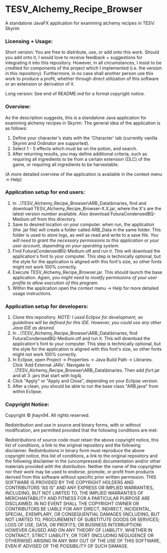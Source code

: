 # TESV_Alchemy_Recipe_Browser
A standalone JavaFX application for examining alchemy recipes in TESV: Skyrim

### Licensing + Usage:

Short version:  You are free to distribute, use, or add onto this work. Should you add onto it, I would love to receive feedback + suggestions for integrating it into this repository. However, in all circumstances, I insist to be credited for components of the project which I implemented (i.e. the version in this repository). Furthermore, in no case shall another person use this work to produce a profit, whether through direct utilization of this software or an extension or derivation of it.

Long version: See end of README.md for a formal copyright notice.


### Overview:
As the description suggests, this is a standalone Java application for examining alchemy recipes in Skyrim. The general idea of the application is as follows:
  1) Define your character's stats with the 'Character' tab (currently vanilla Skyrim and Ordinator are supported).
  2) Select 1 - 5 effects which must be on the potion, and search.
  3) After returning results, you may define additional criteria, such as requiring all ingredients to be from a certain extension (DLC) of the game, or requiring all ingredients to be harvestable.
  
  (A more detailed overview of the application is available in the context menu -> Help)
  
### Application setup for end users:
  1) In ..\TESV_Alchemy_Recipe_Browser\ARB_Data\binaries\, find and download TESV_Alchemy_Recipe_Browser-X.X.jar, where the X's are the latest version number available. Also download FuturaCondensedBQ-Medium.otf from this directory.
  2) Save to desired location on your computer. when run, the application (the .jar file) will create a folder called ARB_Data in the same folder. This folder is used to store logs, as well as read and write to a save file. _You will need to grant the necessary permissions to this application or your user account, depending on your operating system._
  3) Find FuturaCondensedBQ-Medium.otf and run it. This will download the application's font to your computer. This step is technically optional, but the style for the application is aligned with this font's size, so other fonts might not work 100% correctly.
  4) Execute TESV_Alchemy_Recipe_Browser.jar. This should launch the base application. _Again, you might need to modify permissions of your user profile to allow execution of this program._
  5) Within the application open the context menu -> Help for more detailed usage instructions.
  
### Application setup for developers:
  1) Clone this repository. _NOTE: I used Eclipse for development, so guidelines will be defined for this IDE. However, you could use any other Java IDE as desired._
  2)  In ..\TESV_Alchemy_Recipe_Browser\ARB_Data\binaries\, find FuturaCondensedBQ-Medium.otf and run it. This will download the application's font to your computer. This step is technically optional, but the style for the application is aligned with this font's size, so other fonts might not work 100% correctly.
  3) In Eclipse, open Project -> Properties -> Java Build Path -> Libraries. Click 'Add External JARs'. Navigate to ..\TESV_Alchemy_Recipe_Browser\ARB_Data\binaries\. Then add jfxrt.jar and all 3 .jars that start with log4j.
  4) Click "Apply" or "Apply and Close", depending on your Eclipse version.
  5) After a clean, you should be able to run the base class "ARB.java" from within Eclipse.
  
  
### Copyright Notice:
  
Copyright © jhayn94. All rights reserved.

Redistribution and use in source and binary forms, with or without modification, are permitted provided that the following conditions are met:

Redistributions of source code must retain the above copyright notice, this list of conditions, a link to the original repository and the following disclaimer.
Redistributions in binary form must reproduce the above copyright notice, this list of conditions, a link to the original repository and the following disclaimer in the (uncompressed) documentation and/or other materials provided with the distribution.
Neither the name of the copyrighter nor their work may be used to endorse, promote, or profit from products derived from this software without specific prior written permission.
THIS SOFTWARE IS PROVIDED BY THE COPYRIGHT HOLDERS AND CONTRIBUTORS “AS IS” AND ANY EXPRESS OR IMPLIED WARRANTIES, INCLUDING, BUT NOT LIMITED TO, THE IMPLIED WARRANTIES OF MERCHANTABILITY AND FITNESS FOR A PARTICULAR PURPOSE ARE DISCLAIMED. IN NO EVENT SHALL THE COPYRIGHT OWNER OR CONTRIBUTORS BE LIABLE FOR ANY DIRECT, INDIRECT, INCIDENTAL, SPECIAL, EXEMPLARY, OR CONSEQUENTIAL DAMAGES (INCLUDING, BUT NOT LIMITED TO, PROCUREMENT OF SUBSTITUTE GOODS OR SERVICES; LOSS OF USE, DATA, OR PROFITS; OR BUSINESS INTERRUPTION) HOWEVER CAUSED AND ON ANY THEORY OF LIABILITY, WHETHER IN CONTRACT, STRICT LIABILITY, OR TORT (INCLUDING NEGLIGENCE OR OTHERWISE) ARISING IN ANY WAY OUT OF THE USE OF THIS SOFTWARE, EVEN IF ADVISED OF THE POSSIBILITY OF SUCH DAMAGE.
  
  
  
